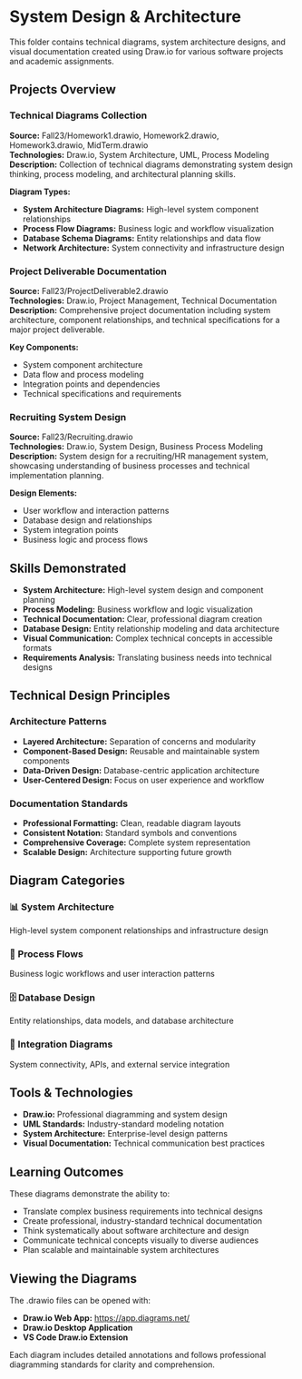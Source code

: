 # System Design & Architecture

This folder contains technical diagrams, system architecture designs, and visual documentation created using Draw.io for various software projects and academic assignments.

## Projects Overview

### Technical Diagrams Collection
**Source:** Fall23/Homework1.drawio, Homework2.drawio, Homework3.drawio, MidTerm.drawio  
**Technologies:** Draw.io, System Architecture, UML, Process Modeling  
**Description:** Collection of technical diagrams demonstrating system design thinking, process modeling, and architectural planning skills.

**Diagram Types:**
- **System Architecture Diagrams:** High-level system component relationships
- **Process Flow Diagrams:** Business logic and workflow visualization
- **Database Schema Diagrams:** Entity relationships and data flow
- **Network Architecture:** System connectivity and infrastructure design

### Project Deliverable Documentation
**Source:** Fall23/ProjectDeliverable2.drawio  
**Technologies:** Draw.io, Project Management, Technical Documentation  
**Description:** Comprehensive project documentation including system architecture, component relationships, and technical specifications for a major project deliverable.

**Key Components:**
- System component architecture
- Data flow and process modeling
- Integration points and dependencies
- Technical specifications and requirements

### Recruiting System Design
**Source:** Fall23/Recruiting.drawio  
**Technologies:** Draw.io, System Design, Business Process Modeling  
**Description:** System design for a recruiting/HR management system, showcasing understanding of business processes and technical implementation planning.

**Design Elements:**
- User workflow and interaction patterns
- Database design and relationships
- System integration points
- Business logic and process flows

## Skills Demonstrated

- **System Architecture:** High-level system design and component planning
- **Process Modeling:** Business workflow and logic visualization
- **Technical Documentation:** Clear, professional diagram creation
- **Database Design:** Entity relationship modeling and data architecture
- **Visual Communication:** Complex technical concepts in accessible formats
- **Requirements Analysis:** Translating business needs into technical designs

## Technical Design Principles

### Architecture Patterns
- **Layered Architecture:** Separation of concerns and modularity
- **Component-Based Design:** Reusable and maintainable system components
- **Data-Driven Design:** Database-centric application architecture
- **User-Centered Design:** Focus on user experience and workflow

### Documentation Standards
- **Professional Formatting:** Clean, readable diagram layouts
- **Consistent Notation:** Standard symbols and conventions
- **Comprehensive Coverage:** Complete system representation
- **Scalable Design:** Architecture supporting future growth

## Diagram Categories

### 📊 System Architecture
High-level system component relationships and infrastructure design

### 🔄 Process Flows
Business logic workflows and user interaction patterns

### 🗄️ Database Design
Entity relationships, data models, and database architecture

### 🔗 Integration Diagrams
System connectivity, APIs, and external service integration

## Tools & Technologies

- **Draw.io:** Professional diagramming and system design
- **UML Standards:** Industry-standard modeling notation
- **System Architecture:** Enterprise-level design patterns
- **Visual Documentation:** Technical communication best practices

## Learning Outcomes

These diagrams demonstrate the ability to:
- Translate complex business requirements into technical designs
- Create professional, industry-standard technical documentation
- Think systematically about software architecture and design
- Communicate technical concepts visually to diverse audiences
- Plan scalable and maintainable system architectures

## Viewing the Diagrams

The .drawio files can be opened with:
- **Draw.io Web App:** https://app.diagrams.net/
- **Draw.io Desktop Application**
- **VS Code Draw.io Extension**

Each diagram includes detailed annotations and follows professional diagramming standards for clarity and comprehension.
